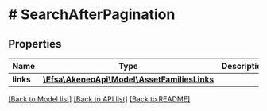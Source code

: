 # # SearchAfterPagination

## Properties

Name | Type | Description | Notes
------------ | ------------- | ------------- | -------------
**links** | [**\Efsa\AkeneoApi\Model\AssetFamiliesLinks**](AssetFamiliesLinks.md) |  | [optional]

[[Back to Model list]](../../README.md#models) [[Back to API list]](../../README.md#endpoints) [[Back to README]](../../README.md)
